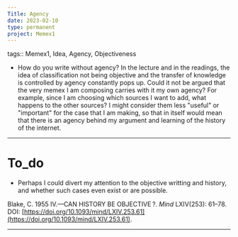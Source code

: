```yaml
---
Title: Agency
date: 2023-02-10
type: permanent
project: Memex1
---
```


tags::  Memex1, Idea, Agency, Objectiveness

- How do you write without agency? In the lecture and in the readings, the idea of classification not being objective and the transfer of knowledge is controlled by agency constantly pops up. Could it not be argued that the very memex I am composing carries with it my own agency? For example, since I am choosing which sources I want to add, what happens to the other sources? I might consider them less "useful" or "important" for the case that I am making, so that in itself would mean that there is an agency behind my argument and learning of the history of the internet. 

---

# To_do

- Perhaps I could divert my attention to the objective writting and history, and whether such cases even exist or are possible. 

Blake, C. 1955 IV.—CAN HISTORY BE OBJECTIVE ?. _Mind_ LXIV(253): 61–78. DOI: [https://doi.org/10.1093/mind/LXIV.253.61](https://doi.org/10.1093/mind/LXIV.253.61).

---